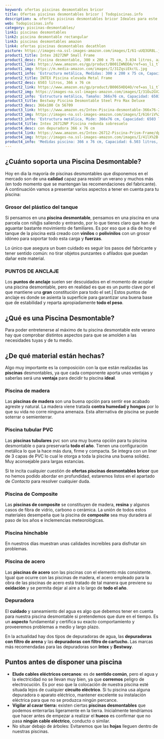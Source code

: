 ```yaml
---
keyword: ofertas piscinas desmontables bricor
title: Ofertas piscinas desmontables bricor | Todopiscinas.info
description: 🏊 ofertas piscinas desmontables bricor Ideales para este verano 2021. Aquí puedes comprar ofertas piscinas desmontables bricor y comparar con otras similares. No dejes escapar ofertas piscinas desmontables bricor a un precio realmente tentador.
web: Todopiscinas.info
category: piscinas-desmontables/
link1: piscinas desmontables
link2: piscina desmontable rectangular
link3: piscinas desmontables amazon
link4: ofertas piscinas desmontables decathlon
picture: https://images-na.ssl-images-amazon.com/images/I/61-uUQ3GR8L.jpg
product1_title: Intex 28272NP Small Frame
product1_desc: Piscina desmontable, 300 x 200 x 75 cm, 3.834 litros, azul
product1_link: https://www.amazon.es/gp/product/B001IWNDDA/ref=as_li_tl?ie=UTF8&camp=3638&creative=24630&creativeASIN=B001IWNDDA&linkCode=as2&tag=todopiscinas0e-21&linkId=25b9d647487c889cb6ef56ed63f50ca1
product1_img: https://m.media-amazon.com/images/I/31ZqsiEkctL.jpg
product1_info: 'Estructura metálica, Medidas: 300 x 200 x 75 cm, Capacidad: 3.834 litros, Para 6 personas (+ 6 años), Fácil montaje, Forma rectangular'
product2_title: INTEX Piscina elevada Metal Frame
product2_desc: 6503 litros, 366 x 76 cm
product2_link: https://www.amazon.es/gp/product/B0065HDQ4O/ref=as_li_tl?ie=UTF8&camp=3638&creative=24630&creativeASIN=B0065HDQ4O&linkCode=as2&tag=todopiscinas0e-21&linkId=ed2430e3ba564d3527ee103df33ed7b3
product2_img: https://images-na.ssl-images-amazon.com/images/I/31Ou2GV2SAL.jpg
product2_info: 'Estructura metálica, Tamaño: 366x76 cm, Capacidad: 6503 litros, Forma circular, De 4 a 7 personas (+6 años)'
product3_title: Bestway Piscina Desmontable Steel Pro Max Deluxe
product3_desc: 366x100 Cm 56709
product3_link: https://www.amazon.es/Intex-Piscina-desmontable-366x76-28210NP/dp/B0065HDQ4O?__mk_es_ES=%C3%85M%C3%85%C5%BD%C3%95%C3%91&crid=25UQGV9HG2INI&dchild=1&keywords=piscinas+desmontables&qid=1615854176&sprefix=piscinas+dem%2Caps%2C201&sr=8-5&linkCode=ll1&tag=todopiscinas0e-21&linkId=34f200977c6cbaab1f3f4d9ac0e64755&language=es_ES&ref_=as_li_ss_tl
product3_img: https://images-na.ssl-images-amazon.com/images/I/616riV%2BiY3L.jpg
product3_info: 'Estructura metálica, Mide: 366x76 cm, Capacidad: 6503 litros, De 4 a 7 personas mayores de 6 años, Forma circular, Tecnología Super-Tough'
product4_title: Intex 26712NP Piscina redonda sobresuelo
product4_desc: con depuradora 366 x 76 cm
product4_link: https://www.amazon.es/Intex-26712-Piscina-Prism-Frame/dp/B07FB823GL?__mk_es_ES=%C3%85M%C3%85%C5%BD%C3%95%C3%91&dchild=1&keywords=piscinas+desmontables+con+depuradora&qid=1615936418&sr=8-5&linkCode=ll1&tag=todopiscinas0e-21&linkId=d98699de7830cd471766fa1daa36de34&language=es_ES&ref_=as_li_ss_tl
product4_img: https://images-na.ssl-images-amazon.com/images/I/41lX%2B-YpibL.jpg
product4_info: 'Medidas piscina: 366 x 76 cm, Capacidad: 6.503 litros, Incluye depuradora de cartucha A, Lona resistente triple capa'
---
```



<brand-panel :title=product1_title :desc=product1_desc :img=product1_img :link=product1_link></brand-panel>


## ¿Cuánto soporta una Piscina Desmontable?

Hoy en dia la mayoría de piscinas desmontables que disponemos en el mercado son de una **calidad** capaz para resistir un verano y muchos más (en todo momento que se mantengan las recomendaciones del fabricante). A continuación vamos a presentar varios aspectos a tener en cuenta para tu piscina:


### Grosor del plástico del tanque

Si pensamos en una **piscina desmontable**, pensamos en una piscina en una parcela con niñ@s saliendo y entrando, por lo que tienes claro que han de aguantar bastante movimiento de familiares. Es por eso que a día de hoy el tanque de la piscina está creado con **vinilos** o **polivinilos** con un grosor idóneo para soportar todo esta carga y **fuerzas**.

Lo único que asegura un	 buen cuidado es seguir los pasos del fabricante y tener sentido común: no tirar objetos punzantes o afilados que puedan dañar este material.


### PUNTOS DE ANCLAJE

Los **puntos de anclaje** suelen ser descuidados en el momento de acoplar una piscina desmontable, pero en realidad es que es un punto clave por el que mantiene una **gran** constitución para todo el set.| Estos puntos de anclaje es donde se asienta la superficie para garantizar una buena base que de estabilidad y reparta apropiadamente **todo el peso**.
## ¿Qué es una Piscina Desmontable?



Para poder entretenerse al máximo de tu piscina desmontable este verano  hay que comprobar distintos aspectos para que se amolden a las necesidades tuyas y de tu medio.


## ¿De qué material están hechas?

Algo muy importante es la composición con la que están realizadas las **piscinas** desmontables, ya que cada componente aporta unas ventajas y saberlas  será una **ventaja** para decidir tu piscina **ideal**.


### Piscina de madera

Las **piscinas de madera** son una buena opción para sentir ese acabado agreste y natural. La madera viene tratada **contra humedad y hongos** por lo que su vida no corre ninguna amenaza. Esta alternativa de piscina se puede soterrar o semienterrar.


### Piscina tubular PVC

Las **piscinas tubulares** pvc son una muy buena opción para tu piscina desmontable o para preservarla **todo el año**. Tienen una configuración metálica lo que la hace más dura, firme y compacta. Se integra con un liner de 3 capas de PVC lo cual le otorga a toda la piscina una buena solidez. Muy aconsejable para largas estancias.

Si te incita cualquier cuestión de **ofertas piscinas desmontables bricor** que no hemos podido abordar en profundidad, estaremos listos en el apartado de _Contacto_ para resolver cualquier duda.


### Piscina de Composite

Las **piscinas de composite** se constituyen de madera, **resina** y algunos casos de fibra de vidrio, carbono o cerámica. La unión de todos estos materiales desempeña que la piscina de **composite** sea muy duradera al paso de los años e inclemencias meteorológicas.


### Piscina hinchable

 En nuestros días muestran unas calidades increíbles para disfrutar sin problemas.


### Piscina de acero

Las **piscinas de acero** son las piscinas con el elemento más consistente. Igual que ocurre con las piscinas de madera, el acero empleado para la obra de las piscinas de acero está tratado de tal manera que previene su **oxidación** y se permita dejar al aire a lo largo de **todo el año**.

<external-banner></external-banner>



### Depuradora

El **cuidado** y saneamiento del agua es algo que debemos tener en cuenta para nuestra piscina desmontable si pretendemos que dure en el tiempo. Es un **aspecto** fundamental y certifica su exacto comportamiento y proveeremos problemas a medio y largo plazo.

En la actualidad hay dos tipos de depuradoras de agua, las **depuradoras con filtro de arena** y  las **depuradoras** **con filtro de cartucho.** Las marcas más recomendadas para las depuradoras son **Intex** y **Bestway**.


## Puntos antes de disponer una piscina



*   **Elude cables eléctricos cercanos**: es de **sentido común**, pero el agua y la electricidad no se llevan muy bien, ya que **corremos** peligro de electrocución. Es por eso que la colocación de nuestra piscina esté situada lejos de cualquier **circuito eléctrico**. Si tu piscina usa alguna depuradora o aparato eléctrico, mantener excelente su instalación eléctrica para que no se produzca ningún percance.
*   **Vigilar al cavar tierra:** existen ciertas **piscinas desmontables** que podemos enterrarlas ligeramente en la tierra. Inicialmente tendríamos que hacer antes de empezar a realizar el **hueco** es confirmar que no pasa **ningún cable eléctrico**, conducto o similar.
*   No situar debajo de árboles: Evitaremos que las **hojas** lleguen dentro de nuestras piscinas.

<stats-list :link1=link1 :link2=link2 :link3=link3 :link4=link4 :category=category></stats-list>